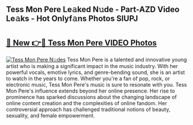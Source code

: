 ## Tess Mon Pere Le𝚊ked N𝚞de - Part-AZD Video Le𝚊ks - Hot Onlyf𝚊ns Photos SlUPJ

# <h2><a href="http://ab54497.deff.icu/?id=Tess+Mon+Pere">🔗 New 👉🔴 Tess Mon Pere VIDEO Photos</a></h2>

[![Tess Mon Pere N𝚞des](https://i.imgur.com/rIISA9y.gif)](http://ab54497.deff.icu/?id=Tess+Mon+Pere)
Tess Mon Pere is a talented and innovative young artist who is making a significant impact in the music industry. With her powerful vocals, emotive lyrics, and genre-bending sound, she is an artist to watch in the years to come. Whether you're a fan of pop, rock, or electronic music, Tess Mon Pere's music is sure to resonate with you. Tess Mon Pere's influence extends beyond her online presence. Her rise to prominence has sparked discussions about the changing landscape of online content creation and the complexities of online fandom. Her controversial approach has challenged traditional notions of beauty, sexuality, and female empowerment.
